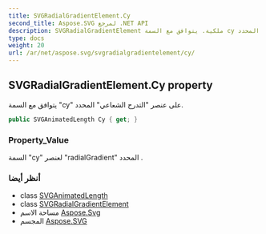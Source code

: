 ```yaml
---
title: SVGRadialGradientElement.Cy
second_title: Aspose.SVG لمرجع .NET API
description: SVGRadialGradientElement ملكية. يتوافق مع السمة cy على عنصر التدرج الشعاعي المحدد.
type: docs
weight: 20
url: /ar/net/aspose.svg/svgradialgradientelement/cy/
---
```

## SVGRadialGradientElement.Cy property

يتوافق مع السمة "cy" على عنصر "التدرج الشعاعي" المحدد.

```csharp
public SVGAnimatedLength Cy { get; }
```

### Property_Value

السمة "cy" لعنصر "radialGradient" المحدد .

### أنظر أيضا

* class [SVGAnimatedLength](../../../aspose.svg.datatypes/svganimatedlength/)
* class [SVGRadialGradientElement](../)
* مساحة الاسم [Aspose.Svg](../../svgradialgradientelement/)
* المجسم [Aspose.SVG](../../../)


